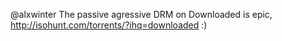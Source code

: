 @alxwinter The passive agressive DRM on Downloaded is epic, http://isohunt.com/torrents/?ihq=downloaded :)